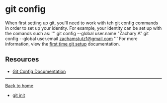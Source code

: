 # git config
When first setting up git, you'll need to work with teh git config commands in order to set up your identity.
For example, your identity can be set up with the comands such as:
'''
git config --global user.name "Zachary A"
git config --global user.email zachamstutz1@gmail.com
'''
For more information, view the [first time git setup](https://git-scm.com/book/en/v2/Getting-Started-First-Time-Git-Setup) documentation.
## Resources 
- [Git Config Documentation](https://git-scm.com/docs/git-config)
---
[Back to home](../README.md)
- [git init](./commands/Init.md)
